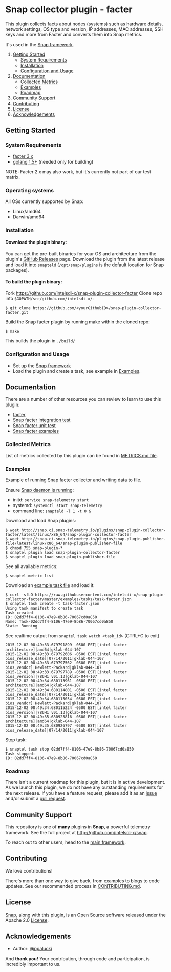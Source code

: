 # Snap collector plugin - facter
This plugin collects facts about nodes (systems) such as hardware details, network settings, OS type and version, IP addresses, MAC addresses, SSH keys and more from Facter and converts them into Snap metrics.

It's used in the [Snap framework](http://github.com:intelsdi-x/snap).

1. [Getting Started](#getting-started)
   * [System Requirements](#system-requirements)
   * [Installation](#installation)
   * [Configuration and Usage](configuration-and-usage)
2. [Documentation](#documentation)
   * [Collected Metrics](#collected-metrics)
   * [Examples](#examples)
   * [Roadmap](#roadmap)
3. [Community Support](#community-support)
4. [Contributing](#contributing)
5. [License](#license)
6. [Acknowledgements](#acknowledgements)

## Getting Started
### System Requirements
* [facter 3.x](https://github.com/puppetlabs/facter/blob/master/README.md)
* [golang 1.5+](https://golang.org/dl/) (needed only for building)

NOTE: Facter 2.x may also work, but it's currently not part of our test matrix.

### Operating systems
All OSs currently supported by Snap:
* Linux/amd64
* Darwin/amd64

### Installation
#### Download the plugin binary:

You can get the pre-built binaries for your OS and architecture from the plugin's [GitHub Releases](https://github.com/intelsdi-x/snap-plugin-collector-facter/releases) page. Download the plugin from the latest release and load it into `snapteld` (`/opt/snap/plugins` is the default location for Snap packages).

#### To build the plugin binary:

Fork https://github.com/intelsdi-x/snap-plugin-collector-facter
Clone repo into `$GOPATH/src/github.com/intelsdi-x/`:

```
$ git clone https://github.com/<yourGithubID>/snap-plugin-collector-facter.git
```

Build the Snap facter plugin by running make within the cloned repo:
```
$ make
```
This builds the plugin in `./build/`

### Configuration and Usage
* Set up the [Snap framework](https://github.com/intelsdi-x/snap#getting-started)
* Load the plugin and create a task, see example in [Examples](#examples).

## Documentation
There are a number of other resources you can review to learn to use this plugin:

* [facter](http://docs.puppetlabs.com/facter/3.1/core_facts.html) 
* [Snap facter integration test](facter/facter_integration_test.go)
* [Snap facter unit test](facter/facter_test.go)
* [Snap facter examples](#Examples)

### Collected Metrics
List of metrics collected by this plugin can be found in [METRICS.md file](METRICS.md).

### Examples
Example of running Snap facter collector and writing data to file.

Ensure [Snap daemon is running](https://github.com/intelsdi-x/snap#running-snap):
* initd: `service snap-telemetry start`
* systemd: `systemctl start snap-telemetry`
* command line: `snapteld -l 1 -t 0 &`

Download and load Snap plugins:
```
$ wget http://snap.ci.snap-telemetry.io/plugins/snap-plugin-collector-facter/latest/linux/x86_64/snap-plugin-collector-facter
$ wget http://snap.ci.snap-telemetry.io/plugins/snap-plugin-publisher-file/latest/linux/x86_64/snap-plugin-publisher-file
$ chmod 755 snap-plugin-*
$ snaptel plugin load snap-plugin-collector-facter
$ snaptel plugin load snap-plugin-publisher-file
```

See all available metrics:

```
$ snaptel metric list
```

Download an [example task file](examples/tasks/task-facter.json) and load it:
```
$ curl -sfLO https://raw.githubusercontent.com/intelsdi-x/snap-plugin-collector-facter/master/examples/tasks/task-facter.json
$ snaptel task create -t task-facter.json
Using task manifest to create task
Task created
ID: 02dd7ff4-8106-47e9-8b86-70067cd0a850
Name: Task-02dd7ff4-8106-47e9-8b86-70067cd0a850
State: Running
```

See realtime output from `snaptel task watch <task_id>` (CTRL+C to exit)

```
2015-12-02 08:49:33.679791899 -0500 EST|[intel facter architecture]|amd64|gklab-044-107
2015-12-02 08:49:33.679792606 -0500 EST|[intel facter bios_release_date]|07/14/2011|gklab-044-107
2015-12-02 08:49:33.679797562 -0500 EST|[intel facter bios_vendor]|Hewlett-Packard|gklab-044-107
2015-12-02 08:49:33.679797789 -0500 EST|[intel facter bios_version]|786H1 v01.13|gklab-044-107
2015-12-02 08:49:34.680113961 -0500 EST|[intel facter architecture]|amd64|gklab-044-107
2015-12-02 08:49:34.680114801 -0500 EST|[intel facter bios_release_date]|07/14/2011|gklab-044-107
2015-12-02 08:49:34.680115034 -0500 EST|[intel facter bios_vendor]|Hewlett-Packard|gklab-044-107
2015-12-02 08:49:34.680115224 -0500 EST|[intel facter bios_version]|786H1 v01.13|gklab-044-107
2015-12-02 08:49:35.680925816 -0500 EST|[intel facter architecture]|amd64|gklab-044-107
2015-12-02 08:49:35.680926797 -0500 EST|[intel facter bios_release_date]|07/14/2011|gklab-044-107
```

Stop task:
```
$ snaptel task stop 02dd7ff4-8106-47e9-8b86-70067cd0a850
Task stopped:
ID: 02dd7ff4-8106-47e9-8b86-70067cd0a850
```

### Roadmap
There isn't a current roadmap for this plugin, but it is in active development. As we launch this plugin, we do not have any outstanding requirements for the next release. If you have a feature request, please add it as an [issue](https://github.com/intelsdi-x/snap-plugin-collector-facter/issues/new) and/or submit a [pull request](https://github.com/intelsdi-x/snap-plugin-collector-facter/pulls).

## Community Support
This repository is one of **many** plugins in **Snap**, a powerful telemetry framework. See the full project at http://github.com/intelsdi-x/snap.

To reach out to other users, head to the [main framework](https://github.com/intelsdi-x/snap#community-support).

## Contributing
We love contributions!

There's more than one way to give back, from examples to blogs to code updates. See our recommended process in [CONTRIBUTING.md](CONTRIBUTING.md).

## License
[Snap](http://github.com/intelsdi-x/snap), along with this plugin, is an Open Source software released under the Apache 2.0 [License](LICENSE).

## Acknowledgements
* Author: [@ppalucki](https://github.com/ppalucki)

And **thank you!** Your contribution, through code and participation, is incredibly important to us.
